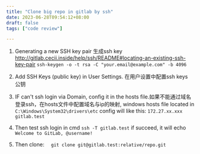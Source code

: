 ```yaml
---
title: "Clone big repo in gitlab by ssh"
date: 2023-06-28T09:54:12+08:00
draft: false
tags: ["code review"]

---
```

1. Generating a new SSH key pair  生成ssh key
http://gitlab.cecii.inside/help/ssh/README#locating-an-existing-ssh-key-pair
```ssh-keygen -o -t rsa -C "your.email@example.com" -b 4096```

2. Add SSH Keys (public key) in User Settings. 在用户设置中配置ssh keys 公钥

3. IF  can't ssh login via Domain, config it in the hosts file.如果不能通过域名登录ssh，在hosts文件中配置域名与ip的映射,
   windows hosts file located in ``` C:\Windows\System32\drivers\etc```
   config will like this:
   ``` 172.27.xx.xxx gitlab.test ```
4. Then test ssh login in cmd
   ``` ssh -T gitlab.test ```
   if succeed, it will echo  ``` Welcome to GitLab, @username!```

5. Then clone:
   ```  git clone git@gitlab.test:relative/repo.git```

   